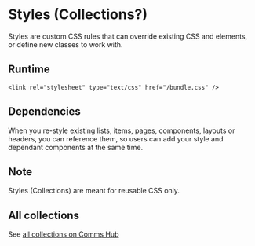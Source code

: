 # Styles (Collections?)

Styles are custom CSS rules that can override existing CSS and elements, or define new classes to work with.

## Runtime

```
<link rel="stylesheet" type="text/css" href="/bundle.css" />
```

## Dependencies

When you re-style existing lists, items, pages, components, layouts or headers, you can reference them, so users can add
your style and dependant components at the same time.

## Note

Styles (Collections) are meant for reusable CSS only.

## All collections

See [all collections on Comms Hub](https://hub.comms.dev/)
